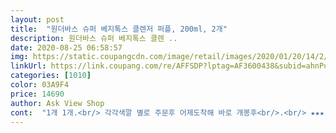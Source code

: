 ```yaml
---
layout: post 
title:  "원더바스 슈퍼 베지톡스 클렌저 퍼플, 200ml, 2개" 
description: 원더바스 슈퍼 베지톡스 클렌 ..
date: 2020-08-25 06:58:57 
img: https://static.coupangcdn.com/image/retail/images/2020/01/20/14/2/e9172998-9355-49a1-b243-3166004f9806.jpg 
linkUrl: https://link.coupang.com/re/AFFSDP?lptag=AF3600438&subid=ahnPublicAsk&pageKey=1197605937&itemId=2181571297&vendorItemId=70179626923&traceid=V0-113-48aa873066e4cd3e 
categories: [1010] 
color: 03A9F4 
price: 14690 
author: Ask View Shop 
cont:  "1개 1개.<br/> 각각색깔 별로 주문후 어제도착해 바로 개봉후<br/>.<br/> ★★★.<br/> ★.<br/> ★♥  로켓에 올려주셔서 ㄱㅅ드립니당<br/>건조하지 않네요.<br/><br/>계속 거품이 몽글뭉쳐있구 덩어리떨어져 지저분하다는점<br/>고객이 선택할수 있었음 했는데.<br/> 이점이 아쉬워<br/>그거말곤.<br/> 만족합니당.<br/> 추천할만한.<br/> 상품이라 추천하고가요<br/>그래서 지인들 여러 친구등등 나눠주고<br/>그러다보니.<br/> 언제 다른색상도.<br/>  나올때가 되지 않았나싶어<br/>그린으로 추가주문합니다<br/>기존 쓰던 조성아 녹색잇기 퍼플이리 개봉했네요<br/>꾸준히 사용해보고 후기 남겨볼께요.<br/><br/>나머진 쿠팡에서 구입했어요.<br/><br/>너무나 녹색 그린제품 오래썻기에 지루하더라구요<br/>녹색은 오프라인에서 구입 했고<br/>단점으론한번 펌핑하면.<br/> 용기를 잘닥아놔도.<br/> 세면데에<br/>더쟁겨놓으려고 또로켓배송 으로 품절될듯해 4개주문후<br/>또구매 하러올께요^^<br/>며칠전 우연히 TV틀다 홈앤쇼핑서 조성아 당근 레드색상<br/>몇달안가 업그레이드버전 나오는데.<br/> 쟁겨놓고쓰다보니<br/>발림성은 영양크림보다 좀더 진득해요.<br/><br/>방송으로 볼땐 바르고 눈도 뜨고 방송하던데<br/>사용감도 좋고 자극도 없어서<br/>사용해보고 후기 적을께요.<br/><br/>색다른 색을 사게되어 ㄱㅅ해요<br/>세안제는 많이사고 써본결과.<br/> 전 조성아꺼가 잘맟더라구요<br/>신기신기^^<br/>실제로  바르고 눈을 뜨면 좀 따끔거려요.<br/><br/>씻고나면 그래도56초는  당김이 덜 하네요.<br/><br/>아니면 1번은 녹색 2번 퍼플 3번 레드 또는 레드 퍼플<br/>안심되더라구요<br/>안토시아닌 보라 노화 방지 예전부터 보라색 가지  많이 먹으면 좋타기에.<br/>  아로니아.<br/> 등 보라쪽 여러가지 곡물로 드간걸 보고 바로 개봉해 쓰고있어요<br/>업그레이버전 사면 3개월잇다 또바뀌더라구요<br/>요부분 개선했음해요<br/>이건 작년이나 지금이나 개선은 어려운가봐요.<br/>.<br/>?<br/>이렇게 선택할수잇다면.<br/> 주문할때 녹색 쓰는분은 녹색<br/>이번엔.<br/> 다업그레이되어.<br/> 3개레드.<br/> 퍼플3개라든지<br/>작년부터.<br/> 세안제 롯데 CJ.<br/> 현대 홈앤쇼핑 여러브랜드<br/>잘 사용하고 있어요.<br/><br/>전 한살 더 먹은탓인지 계절탓인지 요즘얼굴이 악건성이라<br/>제형을 바르면 12초후에 바로 거품이 만들어져요.<br/><br/>좀아쉬웠던건.<br/> 다른건 다 마데카 나 아이크림은 사면<br/>첫날 사진입니다.<br/>^^<br/>쿠팡에 로켓배송은.<br/> 레드2개 퍼플2개 착한가격으로<br/>팔더라구요.<br/> 그래서 먼저판매자꺼로 같은판매자로부터<br/>퍼플만 써보니.<br/> 제겐 좋터라구요<br/>퍼플색상.<br/> 각각1개씩 녹색 사이에 껴서 판매하더라구요<br/>폼클렌징하고 물기제거하자마자 얼굴이 막 당기기 시작해요.<br/><br/>한번사용으로 좋다 안좋다 평가는 할수 없지만<br/>향도 나쁘지 않고<br/>" 
---
```


